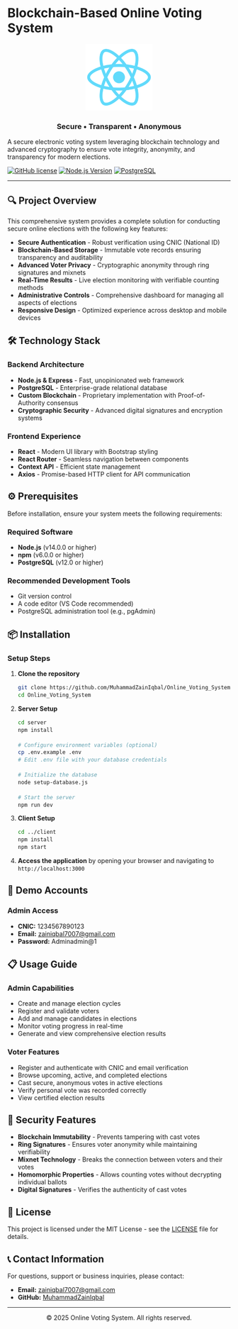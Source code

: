 # Blockchain-Based Online Voting System

<div align="center">
  <img src="client/public/logo512.png" alt="Online Voting System Logo" width="150" />
  <h3>Secure • Transparent • Anonymous</h3>
</div>

A secure electronic voting system leveraging blockchain technology and advanced cryptography to ensure vote integrity, anonymity, and transparency for modern elections.

[![GitHub license](https://img.shields.io/badge/license-MIT-blue.svg)](LICENSE)
[![Node.js Version](https://img.shields.io/badge/node-%3E%3D14.0.0-brightgreen)](https://nodejs.org/)
[![PostgreSQL](https://img.shields.io/badge/PostgreSQL-%3E%3D12.0-blue)](https://www.postgresql.org/)

---

## 🔍 Project Overview

This comprehensive system provides a complete solution for conducting secure online elections with the following key features:

- **Secure Authentication** - Robust verification using CNIC (National ID)
- **Blockchain-Based Storage** - Immutable vote records ensuring transparency and auditability
- **Advanced Voter Privacy** - Cryptographic anonymity through ring signatures and mixnets
- **Real-Time Results** - Live election monitoring with verifiable counting methods
- **Administrative Controls** - Comprehensive dashboard for managing all aspects of elections
- **Responsive Design** - Optimized experience across desktop and mobile devices

## 🛠️ Technology Stack

### Backend Architecture
- **Node.js & Express** - Fast, unopinionated web framework
- **PostgreSQL** - Enterprise-grade relational database
- **Custom Blockchain** - Proprietary implementation with Proof-of-Authority consensus
- **Cryptographic Security** - Advanced digital signatures and encryption systems

### Frontend Experience
- **React** - Modern UI library with Bootstrap styling
- **React Router** - Seamless navigation between components
- **Context API** - Efficient state management
- **Axios** - Promise-based HTTP client for API communication

## ⚙️ Prerequisites

Before installation, ensure your system meets the following requirements:

### Required Software
- **Node.js** (v14.0.0 or higher)
- **npm** (v6.0.0 or higher)
- **PostgreSQL** (v12.0 or higher)

### Recommended Development Tools
- Git version control
- A code editor (VS Code recommended)
- PostgreSQL administration tool (e.g., pgAdmin)

## 📦 Installation

### Setup Steps

1. **Clone the repository**
   ```bash
   git clone https://github.com/MuhammadZainIqbal/Online_Voting_System.git
   cd Online_Voting_System
   ```

2. **Server Setup**
   ```bash
   cd server
   npm install
   
   # Configure environment variables (optional)
   cp .env.example .env
   # Edit .env file with your database credentials
   
   # Initialize the database
   node setup-database.js
   
   # Start the server
   npm run dev
   ```

3. **Client Setup**
   ```bash
   cd ../client
   npm install
   npm start
   ```

4. **Access the application** by opening your browser and navigating to `http://localhost:3000`

## 🔑 Demo Accounts

### Admin Access
- **CNIC:** 1234567890123
- **Email:** zainiqbal7007@gmail.com
- **Password:** Adminadmin@1

## 📋 Usage Guide

### Admin Capabilities
- Create and manage election cycles
- Register and validate voters
- Add and manage candidates in elections
- Monitor voting progress in real-time
- Generate and view comprehensive election results

### Voter Features
- Register and authenticate with CNIC and email verification
- Browse upcoming, active, and completed elections
- Cast secure, anonymous votes in active elections
- Verify personal vote was recorded correctly
- View certified election results

## 🔐 Security Features

- **Blockchain Immutability** - Prevents tampering with cast votes
- **Ring Signatures** - Ensures voter anonymity while maintaining verifiability
- **Mixnet Technology** - Breaks the connection between voters and their votes
- **Homomorphic Properties** - Allows counting votes without decrypting individual ballots
- **Digital Signatures** - Verifies the authenticity of cast votes

## 📄 License

This project is licensed under the MIT License - see the [LICENSE](LICENSE) file for details.

## 📞 Contact Information

For questions, support or business inquiries, please contact:
- **Email:** zainiqbal7007@gmail.com
- **GitHub:** [MuhammadZainIqbal](https://github.com/MuhammadZainIqbal)

---

<div align="center">
  <p>© 2025 Online Voting System. All rights reserved.</p>
</div>